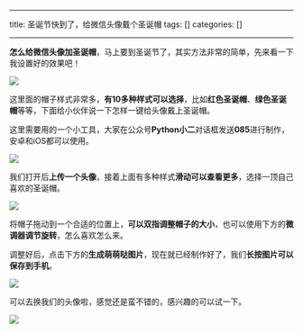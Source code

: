 
--- 
title:  圣诞节快到了，给微信头像戴个圣诞帽 
tags: []
categories: [] 

---
**怎么给微信头像加圣诞帽**，马上要到圣诞节了，其实方法非常的简单，先来看一下我设置好的效果吧！

<img src="https://imgconvert.csdnimg.cn/aHR0cHM6Ly9tbWJpei5xcGljLmNuL21tYml6X3BuZy9UcWg0bXhvNFdDREdrTkFYVXFpY1pMcW5vWUFXZlRLYUtaeFRseDBIUkJKREc0WGdxNjhPVDhlMnJOdHdGWnpBTWdSaWI5aWI3bmtOam9pYlNLcjRkWnUyQ2cvNjQw?x-oss-process=image/format,png">

这里面的帽子样式非常多，**有10多种样式可以选择**，比如**红色圣诞帽**、**绿色圣诞帽**等等，下面给小伙伴说一下怎样一键给头像戴上圣诞帽。

这里需要用的一个小工具，大家在公众号**Python小二**对话框发送**085**进行制作，安卓和iOS都可以使用。

<img src="https://imgconvert.csdnimg.cn/aHR0cHM6Ly9tbWJpei5xcGljLmNuL21tYml6X3BuZy9UcWg0bXhvNFdDREdrTkFYVXFpY1pMcW5vWUFXZlRLYUtnaWMxYmxnNUFSbGNWZXJqZXo2YzZVdEFjNkk0RkFlb2Z2S29XWnJKUFlaNGRjYlpLVmJLeHl3LzY0MA?x-oss-process=image/format,png">

我们打开后**上传一个头像**，接着上面有多种样式**滑动可以查看更多**，选择一顶自己喜欢的圣诞帽。

<img src="https://imgconvert.csdnimg.cn/aHR0cHM6Ly9tbWJpei5xcGljLmNuL21tYml6X3BuZy9UcWg0bXhvNFdDREdrTkFYVXFpY1pMcW5vWUFXZlRLYUtPVjVrOWljNElmcFE2T055RThIMGdRU05yckx5bVYxcFQ0cjVkUXpKZkZrcEVtSTZaSXRDM0dRLzY0MA?x-oss-process=image/format,png">

将帽子拖动到一个合适的位置上，**可以双指调整帽子的大小**，也可以使用下方的**微调器调节旋转**，怎么喜欢怎么来。

调整好后，点击下方的**生成萌萌哒图片**，现在就已经制作好了，我们**长按图片可以保存到手机**。

<img src="https://imgconvert.csdnimg.cn/aHR0cHM6Ly9tbWJpei5xcGljLmNuL21tYml6X3BuZy9UcWg0bXhvNFdDREdrTkFYVXFpY1pMcW5vWUFXZlRLYUt0VFhLcTl3NGJ6MkpuQmcyNFZ1TVpvaWFFTXFyTGhWbXV1YzVmYW03b1VlU2ljOG4zOVlsRWNPdy82NDA?x-oss-process=image/format,png">

可以去换我们的头像啦，感觉还是蛮不错的，感兴趣的可以试一下。

<img src="https://imgconvert.csdnimg.cn/aHR0cHM6Ly9tbWJpei5xcGljLmNuL21tYml6X2dpZi9QdlA2cWpVcHZJcFh1ZmlibEhVcndWT0loNFg4WWhwYXBpYU1rQk9sSE16b0ZRQm1Qd3dUWEREOG1Dd3pQWEdydUxRbEVBR1VTT3c4aWNQV0FydnRRaWFMTVEvNjQw?x-oss-process=image/format,png">
